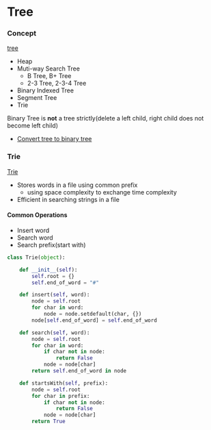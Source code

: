 # Tree

### Concept

[tree](https://en.wikipedia.org/wiki/Tree_%28data_structure%29)

* Heap
* Muti-way Search Tree
  * B Tree, B+ Tree
  * 2-3 Tree, 2-3-4 Tree
* Binary Indexed Tree
* Segment Tree
* Trie

Binary Tree is **not** a tree strictly\(delete a left child, right child does not become left child\)

* [Convert tree to binary tree](http://examradar.com/converting-m-ary-tree-general-tree-binary-tree/)

### Trie

[Trie](https://en.wikipedia.org/wiki/Trie)

* Stores words in a file using common prefix
  * using space complexity to exchange time complexity
* Efficient in searching strings in a file

#### Common Operations

* Insert word
* Search word 
* Search prefix\(start with\)

```py
class Trie(object):

    def __init__(self): 
        self.root = {} 
        self.end_of_word = "#" 

    def insert(self, word): 
        node = self.root 
        for char in word: 
            node = node.setdefault(char, {}) 
        node[self.end_of_word] = self.end_of_word 

    def search(self, word): 
        node = self.root 
        for char in word: 
            if char not in node: 
                return False 
            node = node[char] 
        return self.end_of_word in node 

    def startsWith(self, prefix): 
        node = self.root 
        for char in prefix: 
            if char not in node: 
                return False 
            node = node[char] 
        return True
```



